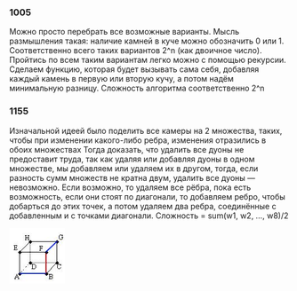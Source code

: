 ### 1005

Можно просто перебрать все возможные варианты. Мысль размышления такая: наличие камней в куче можно обозначить 0 или 1. Соответственно всего таких вариантов 2^n (как двоичное число). Пройтись по всем таким вариантам легко можно с помощью рекурсии. Сделаем функцию, которая будет вызывать сама себя, добавляя каждый камень в первую или вторую кучу, а потом надём минимальную разницу.
Сложность алгоритма соответственно 2^n

### 1155

Изначальной идеей было поделить все камеры на 2 множества, таких, чтобы при изменении какого-либо ребра,  изменения отразились в обоих множествах Тогда доказать, что удалить все дуоны не предоставит труда, так как удаляя или добавляя дуоны в одном множестве, мы добавляем или удаляем их в другом, тогда, если разность сумм множеств не кратна двум, удалить все дуоны — невозможно. Если возможно, то удаляем все рёбра, пока есть возможность, если они стоят по диагонали, то добавляем ребро, чтобы добарться до этих точек, а потом удаляем два ребра, соединённые с добавленным и с точками диагонали.
Сложность = sum(w1, w2, …, w8)/2

![](/images/1.jpg)

